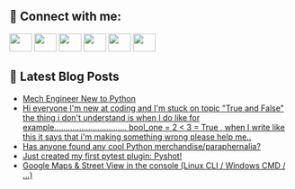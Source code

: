 ## 🔎 Connect with me:
[<img height="32" width="40" src="https://cdn.jsdelivr.net/npm/simple-icons@v5/icons/telegram.svg" />](https://t.me/bullbesh)
[<img height="32" width="40" src="https://cdn.jsdelivr.net/npm/simple-icons@v5/icons/vk.svg" />](https://vk.com/bullbesh)
[<img height="32" width="40" src="https://cdn.jsdelivr.net/npm/simple-icons@v5/icons/twitter.svg" />](https://twitter.com/bullbesh1)
[<img height="32" width="40" src="https://cdn.jsdelivr.net/npm/simple-icons@v5/icons/instagram.svg" />](https://www.instagram.com/bullbesh)
[<img height="32" width="40" src="https://cdn.jsdelivr.net/npm/simple-icons@v5/icons/reddit.svg" />](https://www.reddit.com/user/bullbesh)
[<img height="32" width="40" src="https://cdn.jsdelivr.net/npm/simple-icons@v5/icons/youtube.svg" />](https://www.youtube.com/channel/UCtfjRs6uzgq5mfm8S06WTcg)

## 📕 Latest Blog Posts
<!-- BLOG-POST-LIST:START -->
- [Mech Engineer New to Python](https://www.reddit.com/r/Python/comments/ufk8og/mech_engineer_new_to_python/)
- [Hi everyone I&#39;m new at coding and I&#39;m stuck on topic &quot;True and False&quot; the thing i don&#39;t understand is when I do like for example................................ bool_one = 2 &lt; 3 = True , when I write like this it says that i&#39;m making something wrong please help me..](https://www.reddit.com/r/Python/comments/ufjmta/hi_everyone_im_new_at_coding_and_im_stuck_on/)
- [Has anyone found any cool Python merchandise/paraphernalia?](https://www.reddit.com/r/Python/comments/ufi3s9/has_anyone_found_any_cool_python/)
- [Just created my first pytest plugin: Pyshot!](https://www.reddit.com/r/Python/comments/ufhzso/just_created_my_first_pytest_plugin_pyshot/)
- [Google Maps &amp; Street View in the console &lpar;Linux CLI / Windows CMD / ...&rpar;](https://www.reddit.com/r/Python/comments/ufhtm6/google_maps_street_view_in_the_console_linux_cli/)
<!-- BLOG-POST-LIST:END -->
